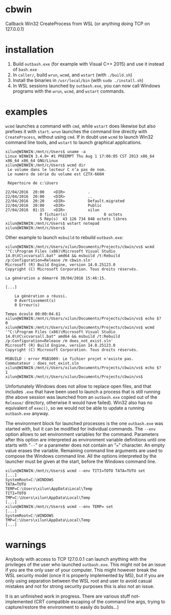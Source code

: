 # cbwin
Callback Win32 CreateProcess from WSL (or anything doing TCP on 127.0.0.1)

# installation
1. Build `outbash.exe` (for example with Visual C++ 2015) and use it instead of `bash.exe`
2. In `caller/`, build `wrun`, `wcmd`, and `wstart` (with `./build.sh`)
3. Install the binaries in `/usr/local/bin` (with `sudo ./install.sh`)
4. In WSL sessions launched by `outbash.exe`, you can now call Windows programs with the `wrun`, `wcmd`, and `wstart` commands.

# examples
`wcmd` launches a command with `cmd`, while `wstart` does likewise but also prefixes it with `start`.
`wrun` launches the command line directly with `CreateProcess`, without using `cmd`.
If in doubt use `wcmd` to launch Win32 command line tools, and `wstart` to launch graphical applications.

    xilun@WINWIN:/mnt/c/Users$ uname -a
    Linux WINWIN 3.4.0+ #1 PREEMPT Thu Aug 1 17:06:05 CST 2013 x86_64 x86_64 x86_64 GNU/Linux
    xilun@WINWIN:/mnt/c/Users$ wcmd dir
     Le volume dans le lecteur C n’a pas de nom.
     Le numéro de série du volume est CZTX-666H
    
     Répertoire de c:\Users
    
    22/04/2016  20:00    <DIR>          .
    22/04/2016  20:00    <DIR>          ..
    22/04/2016  20:20    <DIR>          Default.migrated
    22/04/2016  20:00    <DIR>          Public
    27/04/2016  01:15    <DIR>          xilun
                   0 fichier(s)                0 octets
                   5 Rép(s)  43 126 734 848 octets libres
    xilun@WINWIN:/mnt/c/Users$ wstart notepad
    xilun@WINWIN:/mnt/c/Users$ 

Other example to launch `msbuild` to rebuild `outbash.exe`:

    xilun@WINWIN:/mnt/c/Users/xilun/Documents/Projects/cbwin/vs$ wcmd '"C:\Program Files (x86)\Microsoft Visual Studio 14.0\VC\vcvarsall.bat" amd64 && msbuild /t:Rebuild /p:Configuration=Release /m cbwin.sln'
    Microsoft (R) Build Engine, version 14.0.25123.0
    Copyright (C) Microsoft Corporation. Tous droits réservés.
    
    La génération a démarré 30/04/2016 15:46:15.
    
    [...]
    
        La génération a réussi.
        0 Avertissement(s)
        0 Erreur(s)

    Temps écoulé 00:00:04.61
    xilun@WINWIN:/mnt/c/Users/xilun/Documents/Projects/cbwin/vs$ echo $?
    0
    xilun@WINWIN:/mnt/c/Users/xilun/Documents/Projects/cbwin/vs$ wcmd '"C:\Program Files (x86)\Microsoft Visual Studio 14.0\VC\vcvarsall.bat" amd64 && msbuild /t:Rebuild /p:Configuration=Release /m does_not_exist.sln'
    Microsoft (R) Build Engine, version 14.0.25123.0
    Copyright (C) Microsoft Corporation. Tous droits réservés.
    
    MSBUILD : error MSB1009: Le fichier projet n'existe pas.
    Commutateur : does_not_exist.sln
    xilun@WINWIN:/mnt/c/Users/xilun/Documents/Projects/cbwin/vs$ echo $?
    1
    xilun@WINWIN:/mnt/c/Users/xilun/Documents/Projects/cbwin/vs$ 

Unfortunately Windows does not allow to replace open files, and that includes `.exe` that have been used to launch
a process that is still running (the above session was launched from an `outbash.exe` copied out of the `Release/`
directory, otherwise it would have failed). Win32 also has no equivalent of `exec()`, so we would not be able to
update a running `outbash.exe` anyway.

The environment block for launched processes is the one `outbash.exe` was started with, but it can be modified for
individual commands. The `--env` option allows to set environment variables for the command. Parameters after this
option are interpreted as environment variable definitions until one starts with "`--`" or a parameter does not contain
an "`=`" character. An empty value erases the variable. Remaining command line arguments are used to compose the
Windows command line. All the options interpreted by the launcher must be given at the start, before the Windows
command line.

    xilun@WINWIN:/mnt/c/Users$ wcmd --env TITI=TOTO TATA=TUTU set
    [...]
    SystemRoot=C:\WINDOWS
    TATA=TUTU
    TEMP=C:\Users\xilun\AppData\Local\Temp
    TITI=TOTO
    TMP=C:\Users\xilun\AppData\Local\Temp
    [...]
    xilun@WINWIN:/mnt/c/Users$ wcmd --env TEMP= set
    [...]
    SystemRoot=C:\WINDOWS
    TMP=C:\Users\xilun\AppData\Local\Temp
    [...]

# warnings
Anybody with access to TCP 127.0.0.1 can launch anything with the privileges of the user who launched `outbash.exe`.
This might not be an issue if you are the only user of your computer. This might however break the WSL security model
(once it is properly implemented by MS), but if you are only using separation between the WSL root and user to avoid
casual mistakes and not for strong security purposes this is also not an issue.

It is an unfinished work in progress. There are various stuff not-implemented (CRT compatible escaping of the command
line args, trying to capture/restore the environment to easily do builds...)
